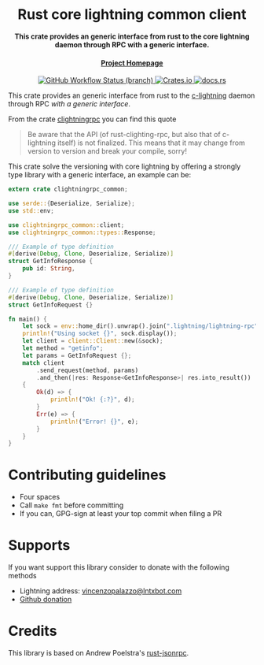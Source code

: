 <div align="center">
  <h1>Rust core lightning common client</h1>

  <p>
    <strong>This crate provides an generic interface from rust to the core lightning daemon through RPC with a generic interface.</strong>
  </p>

  <p>
  </p>

  <h4>
    <a href="https://github.com/laanwj/rust-clightning-rpc">Project Homepage</a>
  </h4>
 
  <a href="https://github.com/laanwj/rust-clightning-rpc/actions">
    <img alt="GitHub Workflow Status (branch)" src="https://img.shields.io/github/workflow/status/laanwj/rust-clightning-rpc/Integration%20testing/master?style=flat-square"/>
  </a>
  
  <a href="https://crates.io/clightningrpc">
    <img alt="Crates.io" src="https://img.shields.io/crates/v/clightningrpc-common?style=flat-square">
  </a>

  <a href="https://docs.rs/clightningrpc">
    <img alt="docs.rs" src="https://img.shields.io/docsrs/clightningrpc?style=flat-square"/>
  </a>

</div>

This crate provides an generic interface from rust to the [c-lightning](https://github.com/ElementsProject/lightning) daemon through RPC _with a generic interface_.

From the crate [clightningrpc](../rpc) you can find this quote

>Be aware that the API (of rust-clighting-rpc, but also that of c-lightning
itself) is not finalized. This means that it may change from version to version and break your
compile, sorry!

This crate solve the versioning with core lightning by offering a strongly type library with a generic interface, an example can be:

```rust
extern crate clightningrpc_common;

use serde::{Deserialize, Serialize};
use std::env;

use clightningrpc_common::client;
use clightningrpc_common::types::Response;

/// Example of type definition
#[derive(Debug, Clone, Deserialize, Serialize)]
struct GetInfoResponse {
    pub id: String,
}

/// Example of type definition
#[derive(Debug, Clone, Deserialize, Serialize)]
struct GetInfoRequest {}

fn main() {
    let sock = env::home_dir().unwrap().join(".lightning/lightning-rpc");
    println!("Using socket {}", sock.display());
    let client = client::Client::new(&sock);
    let method = "getinfo";
    let params = GetInfoRequest {};
    match client
        .send_request(method, params)
        .and_then(|res: Response<GetInfoResponse>| res.into_result())
    {
        Ok(d) => {
            println!("Ok! {:?}", d);
        }
        Err(e) => {
            println!("Error! {}", e);
        }
    }
}
```

# Contributing guidelines

- Four spaces
- Call `make fmt` before committing
- If you can, GPG-sign at least your top commit when filing a PR

# Supports

If you want support this library consider to donate with the following methods

- Lightning address: vincenzopalazzo@lntxbot.com
- [Github donation](https://github.com/sponsors/vincenzopalazzo)

# Credits

This library is based on Andrew Poelstra's [rust-jsonrpc](https://github.com/apoelstra/rust-jsonrpc).
